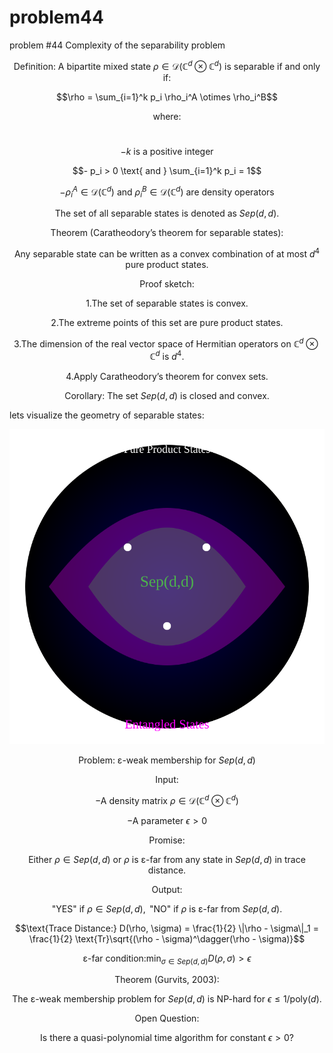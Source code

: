 # problem44
problem #44 Complexity of the separability problem


$$\text{Definition: A bipartite mixed state } \rho \in \mathcal{D}(\mathbb{C}^d \otimes \mathbb{C}^d) \text{ is separable if and only if:}$$

$$\rho = \sum_{i=1}^k p_i \rho_i^A \otimes \rho_i^B$$

$$\text{where:}$$
<br>

$$- k \text{ is a positive integer}$$

$$- p_i > 0 \text{ and } \sum_{i=1}^k p_i = 1$$

$$- \rho_i^A \in \mathcal{D}(\mathbb{C}^d) \text{ and } \rho_i^B \in \mathcal{D}(\mathbb{C}^d) \text{ are density operators}$$

$$\text{The set of all separable states is denoted as } Sep(d,d).$$

$$\text{Theorem (Caratheodory's theorem for separable states):}$$

$$\text{Any separable state can be written as a convex combination of at most } d^4 \text{ pure product states.}$$

$$\text{Proof sketch:}$$

$$1. \text{The set of separable states is convex.}$$

$$2. \text{The extreme points of this set are pure product states.}$$

$$3. \text{The dimension of the real vector space of Hermitian operators on } \mathbb{C}^d \otimes \mathbb{C}^d \text{ is } d^4.$$

$$4. \text{Apply Caratheodory's theorem for convex sets.}$$

$$\text{Corollary: The set } Sep(d,d) \text{ is closed and convex.}$$

lets visualize the geometry of separable states:

![Geometry Of Separable States](https://github.com/NeoVertex1/problem44/blob/main/Geometry_Separable_States.svg)



$$\text{Problem: ε-weak membership for } Sep(d,d)$$

$$\text{Input:}$$

$$- \text{A density matrix } \rho \in \mathcal{D}(\mathbb{C}^d \otimes \mathbb{C}^d)$$

$$- \text{A parameter } \epsilon > 0$$

$$\text{Promise:}$$

$$\text{Either } \rho \in Sep(d,d) \text{ or } \rho \text{ is ε-far from any state in } Sep(d,d) \text{ in trace distance.}$$

$$\text{Output:}$$

$$\text{"YES" if } \rho \in Sep(d,d), \text{ "NO" if } \rho \text{ is ε-far from } Sep(d,d).$$

$$\text{Trace Distance:} D(\rho, \sigma) = \frac{1}{2} \|\rho - \sigma\|_1 = \frac{1}{2} \text{Tr}\sqrt{(\rho - \sigma)^\dagger(\rho - \sigma)}$$

$$\text{ε-far condition:} \min_{\sigma \in Sep(d,d)} D(\rho, \sigma) > \epsilon$$

$$\text{Theorem (Gurvits, 2003):}$$

$$\text{The ε-weak membership problem for } Sep(d,d) \text{ is NP-hard for } \epsilon \leq 1/\text{poly}(d).$$

$$\text{Open Question:}$$

$$\text{Is there a quasi-polynomial time algorithm for constant } \epsilon > 0 \text{?}$$


